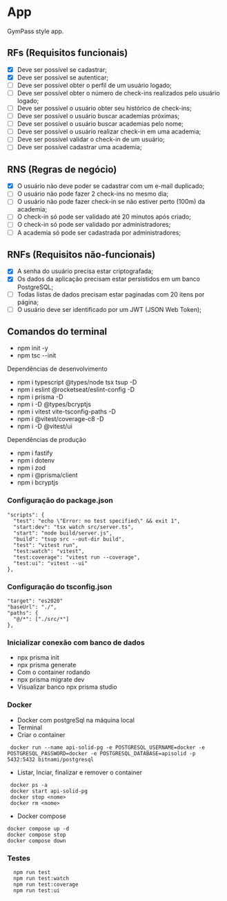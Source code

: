 # App

GymPass style app.

## RFs (Requisitos funcionais)

- [x] Deve ser possível se cadastrar;
- [x] Deve ser possível se autenticar;
- [ ] Deve ser possível obter o perfil de um usuário logado;
- [ ] Deve ser possível obter o número de check-ins realizados pelo usuário logado;
- [ ] Deve ser possível o usuário obter seu histórico de check-ins;
- [ ] Deve ser possível o usuário buscar academias próximas;
- [ ] Deve ser possível o usuário buscar academias pelo nome;
- [ ] Deve ser possível o usuário realizar check-in em uma academia;
- [ ] Deve ser possível validar o check-in de um usuário;
- [ ] Deve ser possível cadastrar uma academia;

## RNS (Regras de negócio)

- [x] O usuário não deve poder se cadastrar com um e-mail duplicado;
- [ ] O usuário não pode fazer 2 check-ins no mesmo dia;
- [ ] O usuário não pode fazer check-in se não estiver perto (100m) da academia;
- [ ] O check-in só pode ser validado até 20 minutos após criado;
- [ ] O check-in só pode ser validado por administradores;
- [ ] A academia só pode ser cadastrada por administradores;

## RNFs (Requisitos não-funcionais)

- [x] A senha do usuário precisa estar criptografada;
- [x] Os dados da aplicação precisam estar persistidos em um banco PostgreSQL;
- [ ] Todas listas de dados precisam estar paginadas com 20 itens por página;
- [ ] O usuário deve ser identificado por um JWT (JSON Web Token);

## Comandos do terminal

- npm init -y
- npm tsc --init

Dependências de desenvolvimento

- npm i typescript @types/node tsx tsup -D
- npm i eslint @rocketseat/eslint-config -D
- npm i prisma -D
- npm i -D @types/bcryptjs
- npm i vitest vite-tsconfig-paths -D
- npm i @vitest/coverage-c8 -D
- npm i -D @vitest/ui

Dependências de produção

- npm i fastify
- npm i dotenv
- npm i zod
- npm i @prisma/client
- npm i bcryptjs

### Configuração do package.json

```
"scripts": {
  "test": "echo \"Error: no test specified\" && exit 1",
  "start:dev": "tsx watch src/server.ts",
  "start": "node build/server.js",
  "build": "tsup src --out-dir build",
  "test": "vitest run",
  "test:watch": "vitest",
  "test:coverage": "vitest run --coverage",
  "test:ui": "vitest --ui"
},
```

### Configuração do tsconfig.json

```
"target": "es2020"
"baseUrl": "./",
"paths": {
  "@/*": ["./src/*"]
},
```

### Inicializar conexão com banco de dados

- npx prisma init
- npx prisma generate
- Com o container rodando
- npx prisma migrate dev
- Visualizar banco npx prisma studio

### Docker

- Docker com postgreSql na máquina local
- Terminal
- Criar o container

```
 docker run --name api-solid-pg -e POSTGRESQL_USERNAME=docker -e POSTGRESQL_PASSWORD=docker -e POSTGRESQL_DATABASE=apisolid -p 5432:5432 bitnami/postgresql
```

- Listar, Inciar, finalizar e remover o container

```
 docker ps -a
 docker start api-solid-pg
 docker stop <nome>
 docker rm <nome>
```

- Docker compose

```
docker compose up -d
docker compose stop
docker compose down
```

### Testes

```
  npm run test
  npm run test:watch
  npm run test:coverage
  npm run test:ui
```
